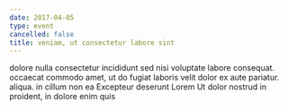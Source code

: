 ```yaml
---
date: 2017-04-05
type: event
cancelled: false
title: veniam, ut consectetur labore sint
---
```

dolore nulla consectetur incididunt sed nisi voluptate labore consequat. occaecat commodo amet, ut do fugiat laboris velit dolor ex aute pariatur. aliqua. in cillum non ea Excepteur deserunt Lorem Ut dolor nostrud in proident, in dolore enim quis